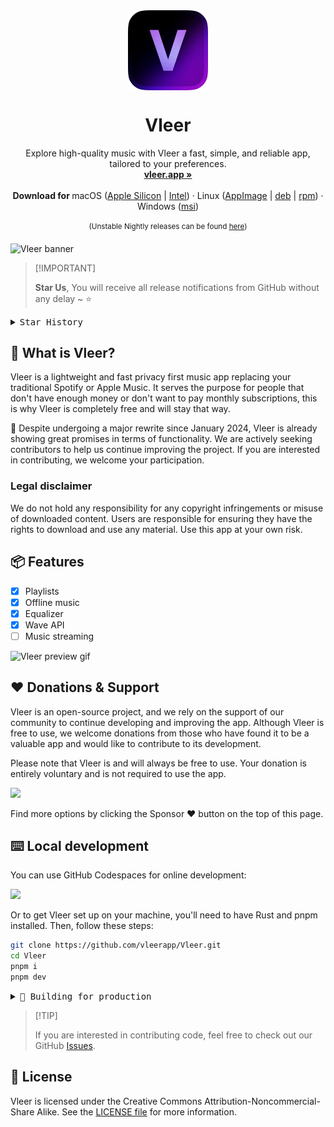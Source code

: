 <div align="center">
   <img align="center" width="128px" src="src-tauri/icons/128x128@2x.png" />
	<h1 align="center"><b>Vleer</b></h1>
	<p align="center">
		Explore high-quality music with Vleer a fast, simple, and reliable app, tailored to your preferences.
    <br />
    <a href="https://vleer.app"><strong>vleer.app »</strong></a>
    <br />
    <br />
    <b>Download for </b>
    macOS (<a href="https://github.com/Vleerapp/Vleer/releases/download/v0.1.0/Vleer-0.1.0.dmg">Apple Silicon</a> |
      <a href="https://github.com/Vleerapp/Vleer/releases/download/v0.1.0/Vleer-0.1.0.dmg">Intel</a>) ·
		Linux (<a href="https://github.com/Vleerapp/Vleer/releases/download/v0.1.0/Vleer-0.1.0.AppImage">AppImage</a> |
       <a href="https://github.com/Vleerapp/Vleer/releases/download/v0.1.0/Vleer-0.1.0.deb">deb</a> |
      <a href="https://github.com/Vleerapp/Vleer/releases/download/v0.1.0/Vleer-0.1.0.rpm">rpm</a>)
      ·
		Windows (<a href="https://github.com/vleerapp/Vleer/releases/download/v0.1.0/Vleer-0.1.0.msi">msi</a>)
    <br />
    <br />
   <sup>(Unstable Nightly releases can be found <a href="https://github.com/vleerapp/Vleer/actions/workflows/build.yml">here</a>) </sup>
  </p>
</div>

![Vleer banner](https://github.com/vleerapp/Vleer/assets/70103896/f4a619ab-4f4c-4c2f-babe-79a4555a93c5)

> \[!IMPORTANT]
>
> **Star Us**, You will receive all release notifications from GitHub without any delay \~ ⭐️

<details>
  <summary><kbd>Star History</kbd></summary>
  <picture>
    <source media="(prefers-color-scheme: dark)" srcset="https://api.star-history.com/svg?repos=vleerapp/vleer&theme=dark&type=Date">
    <img width="100%" src="https://api.star-history.com/svg?repos=vleerapp/vleer&type=Date">
  </picture>
</details>

## 📀 What is Vleer?

Vleer is a lightweight and fast privacy first music app replacing your traditional Spotify or Apple Music. It serves the purpose for people that don't have enough money or don't want to pay monthly subscriptions, this is why Vleer is completely free and will stay that way.

🚧 Despite undergoing a major rewrite since January 2024, Vleer is already showing great promises in terms of functionality. We are actively seeking contributors to help us continue improving the project. If you are interested in contributing, we welcome your participation.
### Legal disclaimer
We do not hold any responsibility for any copyright infringements or misuse of downloaded content. Users are responsible for ensuring they have the rights to download and use any material. Use this app at your own risk.

## 📦 Features

- [X] Playlists
- [X] Offline music
- [X] Equalizer
- [X] Wave API
- [ ] Music streaming

![Vleer preview gif](https://github.com/vleerapp/Vleer/assets/70103896/aa9a0be4-0f3f-4cef-b2c4-b9b21602885b)

## ❤️ Donations & Support

Vleer is an open-source project, and we rely on the support of our community to continue developing and improving the app. Although Vleer is free to use, we welcome donations from those who have found it to be a valuable app and would like to contribute to its development.

Please note that Vleer is and will always be free to use. Your donation is entirely voluntary and is not required to use the app.

<a href="https://buymeacoffee.com/pandadev_"><img src="https://img.shields.io/badge/Buy_Me_A_Coffee-323842?style=for-the-badge&logo=buy-me-a-coffee&logoColor=white"/></a>

Find more options by clicking the Sponsor ❤️ button on the top of this page.

## ⌨️ Local development

You can use GitHub Codespaces for online development:

[![][codespaces-shield]][codespaces-link]

Or to get Vleer set up on your machine, you'll need to have Rust and pnpm installed. Then, follow these steps:

```zsh
git clone https://github.com/vleerapp/Vleer.git
cd Vleer
pnpm i
pnpm dev
```

<details>
  <summary><kbd>🔨 Building for production</kbd></summary>
To build for production simply execute:
<br>
  <pre>pnpm build</pre>

> \[!NOTE]
>
> Don't worry, it will fail at the end because it can not detect a Private key, but the installer files will be generated regardless of that.
> 
> You can find them in `src-tauri/target/release/bundle`.
</details>

> \[!TIP]
>
> If you are interested in contributing code, feel free to check out our GitHub [Issues](https://github.com/vleerapp/Vleer/issues).

## 📝 License

Vleer is licensed under the Creative Commons Attribution-Noncommercial-Share Alike. See the [LICENSE file](./LICENCE) for more information.



[codespaces-link]: https://codespaces.new/vleerapp/vleer
[codespaces-shield]: https://github.com/codespaces/badge.svg
